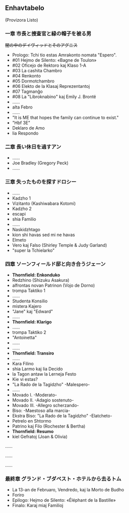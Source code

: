 ## Enhavtabelo

(Provizora Listo)

### 一章 市長と捜査官と緑の帽子を被る男

~~闇の中のデイヴィッドとそのアグニス~~

* Prologo: Tchi tio estas Amrakonto nomata "Espero".
* #01 Hejmo de Silento: «Bagne de Toulon»
* #02 Oficejo de Rektoro kaj Klaso 1-A
* #03 La cashita Chambro
* #04 Renkonto
* #05 Dormotchambro
* #06 Elekto de la Klasaj Reprezentantoj
* #07 Tagmanĝo
* #08 La "Libroknabino" kaj Emily J. Brontë
* ……
* alta Febro
* ……
* "It is ME that hopes the family can continue to exist."
* "Hbf 3E"
* Deklaro de Amo
* lia Respondo

### 二章 長い休日を過すアン

* ……
* Joe Bradley (Gregory Peck)
* ……

### 三章 失ったものを探すドロシー

* ……
* Kadzho 1
* Vizitanto (Kashiwabara Kotomi)
* Kadzho 2
* escapi
* shia Familio
* ……
* Naskidzhtago
* kion shi havas sed mi ne havas
* Elmeto
* Vero kaj Falso (Shirley Temple & Judy Garland)
* "super la Tchielarko"

### 四章 ソーンフィールド邸と向き合うジェーン

* **Thornfield: Enkonduko**
* Redzhino (Shizuku Asakura)
* alfrontas novan Patrinon (Vojo de Dorno)
* trompa Taktiko 1
* ……
* Studenta Konsilio
* mistera Kajero
* "Jane" kaj "Edward"
* ……
* **Thornfield: Klarigo**
* ……
* trompa Taktiko 2
* "Antoinetta"
* ……
* ……
* **Thornfield: Transiro**
* ……
* Kara Filino
* shia Larmo kaj lia Decido
* la Tagon antaw la Lerneja Festo
* Kie vi estas?
* "La Rado de la Tagidzho" -Malespero-
* ……
* Movado I. -Moderato-
* Movado II. -Adagio sostenuto-
* Movado III. -Allegro scherzando-
* Biso: -Maestoso alla marcia-
* Ekstra Biso: "La Rado de la Tagidzho" -Elatcheto-
* Petrelo en Shtormo
* Patrino kaj Filo (Rochester & Bertha)
* **Thornfield: Resumo**
* kiel Gefratoj (Joan & Olivia)

……

……

……


### 最終章 グランド・ブダペスト・ホテルから去るトム

* La 13-an de Februaro, Vendredo, kaj la Morto de Budho
* Foriro
* Epilogo: Hejmo de Silento: «Éléphant de la Bastille»
* Finalo: Karaj miaj Familioj
